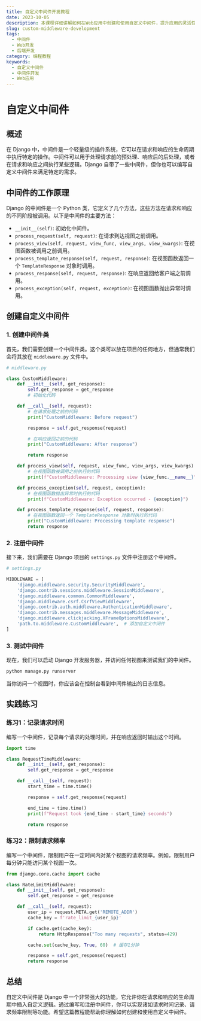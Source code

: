 ```yaml
---
title: 自定义中间件开发教程
date: 2023-10-05
description: 本课程详细讲解如何在Web应用中创建和使用自定义中间件，提升应用的灵活性和可维护性。
slug: custom-middleware-development
tags:
  - 中间件
  - Web开发
  - 后端开发
category: 编程教程
keywords:
  - 自定义中间件
  - 中间件开发
  - Web应用
---
```


# 自定义中间件

## 概述

在 Django 中，中间件是一个轻量级的插件系统，它可以在请求和响应的生命周期中执行特定的操作。中间件可以用于处理请求前的预处理、响应后的后处理，或者在请求和响应之间执行某些逻辑。Django 自带了一些中间件，但你也可以编写自定义中间件来满足特定的需求。

## 中间件的工作原理

Django 的中间件是一个 Python 类，它定义了几个方法，这些方法在请求和响应的不同阶段被调用。以下是中间件的主要方法：

- `__init__(self)`: 初始化中间件。
- `process_request(self, request)`: 在请求到达视图之前调用。
- `process_view(self, request, view_func, view_args, view_kwargs)`: 在视图函数被调用之前调用。
- `process_template_response(self, request, response)`: 在视图函数返回一个 `TemplateResponse` 对象时调用。
- `process_response(self, request, response)`: 在响应返回给客户端之前调用。
- `process_exception(self, request, exception)`: 在视图函数抛出异常时调用。

## 创建自定义中间件

### 1. 创建中间件类

首先，我们需要创建一个中间件类。这个类可以放在项目的任何地方，但通常我们会将其放在 `middleware.py` 文件中。

```python
# middleware.py

class CustomMiddleware:
    def __init__(self, get_response):
        self.get_response = get_response
        # 初始化代码

    def __call__(self, request):
        # 在请求处理之前的代码
        print("CustomMiddleware: Before request")

        response = self.get_response(request)

        # 在响应返回之前的代码
        print("CustomMiddleware: After response")

        return response

    def process_view(self, request, view_func, view_args, view_kwargs):
        # 在视图函数被调用之前执行的代码
        print(f"CustomMiddleware: Processing view {view_func.__name__}")

    def process_exception(self, request, exception):
        # 在视图函数抛出异常时执行的代码
        print(f"CustomMiddleware: Exception occurred - {exception}")

    def process_template_response(self, request, response):
        # 在视图函数返回一个 TemplateResponse 对象时执行的代码
        print("CustomMiddleware: Processing template response")
        return response
```

### 2. 注册中间件

接下来，我们需要在 Django 项目的 `settings.py` 文件中注册这个中间件。

```python
# settings.py

MIDDLEWARE = [
    'django.middleware.security.SecurityMiddleware',
    'django.contrib.sessions.middleware.SessionMiddleware',
    'django.middleware.common.CommonMiddleware',
    'django.middleware.csrf.CsrfViewMiddleware',
    'django.contrib.auth.middleware.AuthenticationMiddleware',
    'django.contrib.messages.middleware.MessageMiddleware',
    'django.middleware.clickjacking.XFrameOptionsMiddleware',
    'path.to.middleware.CustomMiddleware',  # 添加自定义中间件
]
```

### 3. 测试中间件

现在，我们可以启动 Django 开发服务器，并访问任何视图来测试我们的中间件。

```bash
python manage.py runserver
```

当你访问一个视图时，你应该会在控制台看到中间件输出的日志信息。

## 实践练习

### 练习1：记录请求时间

编写一个中间件，记录每个请求的处理时间，并在响应返回时输出这个时间。

```python
import time

class RequestTimeMiddleware:
    def __init__(self, get_response):
        self.get_response = get_response

    def __call__(self, request):
        start_time = time.time()

        response = self.get_response(request)

        end_time = time.time()
        print(f"Request took {end_time - start_time} seconds")

        return response
```

### 练习2：限制请求频率

编写一个中间件，限制用户在一定时间内对某个视图的请求频率。例如，限制用户每分钟只能访问某个视图一次。

```python
from django.core.cache import cache

class RateLimitMiddleware:
    def __init__(self, get_response):
        self.get_response = get_response

    def __call__(self, request):
        user_ip = request.META.get('REMOTE_ADDR')
        cache_key = f'rate_limit_{user_ip}'

        if cache.get(cache_key):
            return HttpResponse("Too many requests", status=429)

        cache.set(cache_key, True, 60)  # 缓存1分钟

        response = self.get_response(request)
        return response
```

## 总结

自定义中间件是 Django 中一个非常强大的功能，它允许你在请求和响应的生命周期中插入自定义逻辑。通过编写和注册中间件，你可以实现诸如请求时间记录、请求频率限制等功能。希望这篇教程能帮助你理解如何创建和使用自定义中间件。